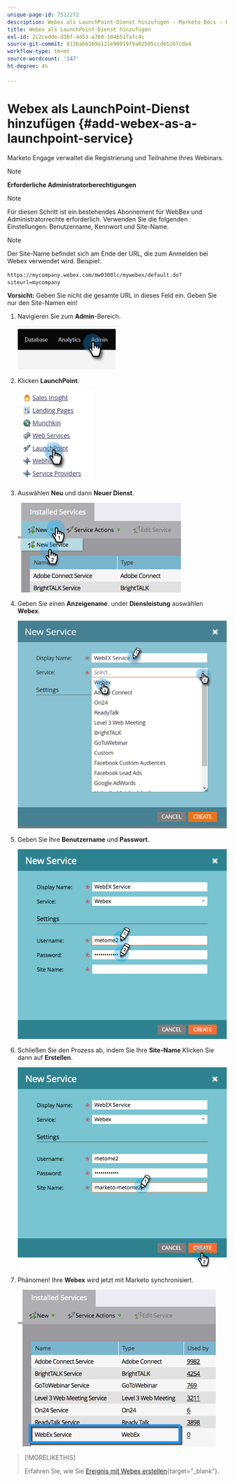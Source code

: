 ```yaml
---
unique-page-id: 7512272
description: Webex als LaunchPoint-Dienst hinzufügen - Marketo Docs - Produktdokumentation
title: Webex als LaunchPoint-Dienst hinzufügen
exl-id: 2c2cedde-d38f-4d53-a760-104b517afc4c
source-git-commit: 813bab6169a121e90919f9a02505ccde5167cda4
workflow-type: tm+mt
source-wordcount: '147'
ht-degree: 4%

---
```


# Webex als LaunchPoint-Dienst hinzufügen {#add-webex-as-a-launchpoint-service}

Marketo Engage verwaltet die Registrierung und Teilnahme Ihres Webinars.

>[!NOTE]
>
>**Erforderliche Administratorberechtigungen**

>[!NOTE]
>
>Für diesen Schritt ist ein bestehendes Abonnement für WebBex und Administratorrechte erforderlich. Verwenden Sie die folgenden Einstellungen: Benutzername, Kennwort und Site-Name.

>[!NOTE]
>
>Der Site-Name befindet sich am Ende der URL, die zum Anmelden bei Webex verwendet wird. Beispiel:
>
>`https://mycompany.webex.com/mw0300lc/mywebex/default.do?siteurl=mycompany`
>
>**Vorsicht:** Geben Sie nicht die gesamte URL in dieses Feld ein. Geben Sie nur den Site-Namen ein!

1. Navigieren Sie zum **Admin**-Bereich.

   ![](assets/add-webex-as-a-launchpoint-service-1.png)

1. Klicken **LaunchPoint**.

   ![](assets/add-webex-as-a-launchpoint-service-2.png)

1. Auswählen **Neu** und dann **Neuer Dienst**.

   ![](assets/add-webex-as-a-launchpoint-service-3.png)

1. Geben Sie einen **Anzeigename**. under **Diensleistung** auswählen **Webex**.

   ![](assets/add-webex-as-a-launchpoint-service-4.png)

1. Geben Sie Ihre **Benutzername** und **Passwort**.

   ![](assets/add-webex-as-a-launchpoint-service-5.png)

1. Schließen Sie den Prozess ab, indem Sie Ihre **Site-Name** Klicken Sie dann auf **Erstellen**.

   ![](assets/add-webex-as-a-launchpoint-service-6.png)

1. Phänomen! Ihre **Webex** wird jetzt mit Marketo synchronisiert.

   ![](assets/add-webex-as-a-launchpoint-service-7.png)

>[!MORELIKETHIS]
>
>Erfahren Sie, wie Sie [Ereignis mit Webex erstellen](/help/marketo/product-docs/demand-generation/events/create-an-event/create-an-event-with-webex.md){target=&quot;_blank&quot;}.
